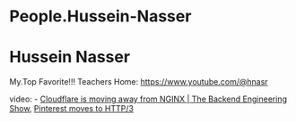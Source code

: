 # People.Hussein-Nasser
# Hussein Nasser
My.Top Favorite!!! Teachers
Home: https://www.youtube.com/@hnasr

video: - [Cloudflare is moving away from NGINX | The Backend Engineering Show](https://youtu.be/QbOAHkaFU6w), [Pinterest moves to HTTP/3](https://youtu.be/19Et2M3amA4)
